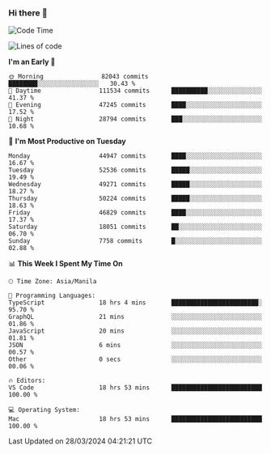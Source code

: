 ### Hi there 👋

<!--START_SECTION:waka-->
![Code Time](http://img.shields.io/badge/Code%20Time-4%2C996%20hrs%2035%20mins-blue)

![Lines of code](https://img.shields.io/badge/From%20Hello%20World%20I%27ve%20Written-118.8%20million%20lines%20of%20code-blue)

**I'm an Early 🐤** 

```text
🌞 Morning                82043 commits       ████████░░░░░░░░░░░░░░░░░   30.43 % 
🌆 Daytime                111534 commits      ██████████░░░░░░░░░░░░░░░   41.37 % 
🌃 Evening                47245 commits       ████░░░░░░░░░░░░░░░░░░░░░   17.52 % 
🌙 Night                  28794 commits       ███░░░░░░░░░░░░░░░░░░░░░░   10.68 % 
```
📅 **I'm Most Productive on Tuesday** 

```text
Monday                   44947 commits       ████░░░░░░░░░░░░░░░░░░░░░   16.67 % 
Tuesday                  52536 commits       █████░░░░░░░░░░░░░░░░░░░░   19.49 % 
Wednesday                49271 commits       █████░░░░░░░░░░░░░░░░░░░░   18.27 % 
Thursday                 50224 commits       █████░░░░░░░░░░░░░░░░░░░░   18.63 % 
Friday                   46829 commits       ████░░░░░░░░░░░░░░░░░░░░░   17.37 % 
Saturday                 18051 commits       ██░░░░░░░░░░░░░░░░░░░░░░░   06.70 % 
Sunday                   7758 commits        █░░░░░░░░░░░░░░░░░░░░░░░░   02.88 % 
```


📊 **This Week I Spent My Time On** 

```text
🕑︎ Time Zone: Asia/Manila

💬 Programming Languages: 
TypeScript               18 hrs 4 mins       ████████████████████████░   95.70 % 
GraphQL                  21 mins             ░░░░░░░░░░░░░░░░░░░░░░░░░   01.86 % 
JavaScript               20 mins             ░░░░░░░░░░░░░░░░░░░░░░░░░   01.81 % 
JSON                     6 mins              ░░░░░░░░░░░░░░░░░░░░░░░░░   00.57 % 
Other                    0 secs              ░░░░░░░░░░░░░░░░░░░░░░░░░   00.06 % 

🔥 Editors: 
VS Code                  18 hrs 53 mins      █████████████████████████   100.00 % 

💻 Operating System: 
Mac                      18 hrs 53 mins      █████████████████████████   100.00 % 
```


 Last Updated on 28/03/2024 04:21:21 UTC
<!--END_SECTION:waka-->


<!--
**rad182/rad182** is a ✨ _special_ ✨ repository because its `README.md` (this file) appears on your GitHub profile.

Here are some ideas to get you started:

- 🔭 I’m currently working on ...
- 🌱 I’m currently learning ...
- 👯 I’m looking to collaborate on ...
- 🤔 I’m looking for help with ...
- 💬 Ask me about ...
- 📫 How to reach me: ...
- 😄 Pronouns: ...
- ⚡ Fun fact: ...
-->
